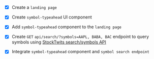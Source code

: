 #

- [x] Create a `landing page`

- [x] Create `symbol-typeahead` UI component

- [x] Add `symbol-typeahead` component to the `landing page`

- [x] Create `GET` `api/search/?symbols=AAPL, BABA, BAC` endpoint to query symbols using [StockTwits search/symbols API](https://api.stocktwits.com/developers/docs/api#search-symbols-docs)

- [x] Integrate `symbol-typeahead` component and `symbol search endpoint`

